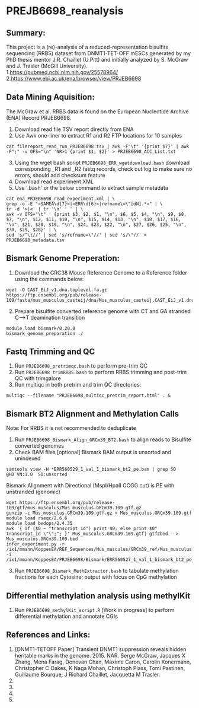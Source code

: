 # PREJB6698_reanalysis
## Summary:
This project is a (re)-analysis of a reduced-representation bisulfite sequencing (RRBS) dataset from DNMT1-TET-OFF mESCs generated by my PhD thesis mentor J.R. Chaillet (U.Pitt) and  initially analyzed by S. McGraw and J. Trasler (McGill University).
1.https://pubmed.ncbi.nlm.nih.gov/25578964/ 
2.https://www.ebi.ac.uk/ena/browser/view/PRJEB6698

## Data Mining Aquisition:
The McGraw et al. RRBS data is found on the European Nucleotide Archive (ENA) Record PRJEB6698.
1. Download read file TSV report directly from ENA
2. Use Awk one-liner to extract R1 and R2 FTP locations for 10 samples
```
cat filereport_read_run_PRJEB6698.tsv | awk -F"\t" '{print $7}' | awk -F";" -v OFS="\n" 'NR>1 {print $1, $2}' > PRJEB6698_ACC_List.txt
```
3. Using the wget bash script `PRJEB6698_ERR_wgetdownload.bash` download corresponding _R1 and _R2 fastq records, check out log to make sure no errors, should add checksum feature
5. Download read experiment XML
6. Use '.bash' or the below command to extract sample metadata
```
cat ena_PRJEB6698_read_experiment.xml | \
grep -o -E ">SAMEA\d{7}<|>ERR\d{6}<|refname\=\"[dN].*>" | \
tr -d '>|<' | tr '\n' ' ' | \
awk -v OFS="\t" ' {print $3, $2, $1, "\n", $6, $5, $4, "\n", $9, $8, $7, "\n", $12, $11, $10, "\n", $15, $14, $13, "\n", $18, $17, $16, "\n", $21, $20, $19, "\n", $24, $23, $22, "\n", $27, $26, $25, "\n", $30, $29, $28}' | \
sed 's/^\t//' | sed 's/refname=\"//' | sed 's/\"//' > PRJEB6698_metadata.tsv
```

## Bismark Genome Preperation:
1. Download the GRC38 Mouse Reference Genome to a Reference folder using the commands below:
```
wget -O CAST_EiJ_v1.dna.toplevel.fa.gz https://ftp.ensembl.org/pub/release-109/fasta/mus_musculus_casteij/dna/Mus_musculus_casteij.CAST_EiJ_v1.dna.toplevel.fa.gz
```
2. Prepare bisulfite converted reference genome with CT and GA stranded C-->T deamination transition
```
module load bismark/0.20.0
bismark_genome_preparation ./
```

## Fastq Trimming and QC
1. Run `PRJEB6698_pretrimqc.bash` to perform pre-trim QC
2. Run `PRJEB6698_trimRRBS.bash` to perform RRBS trimming and post-trim QC with trimgalore
3. Run multiqc in both pretrim and trim QC directories:
```
multiqc --filename "PRJEB6698_multiqc_pretrim_report.html" . &
```

## Bismark BT2 Alignment and Methylation Calls
Note: For RRBS it is not recommended to deduplicate
1. Run `PRJEB6698_Bismark_Align_GRCm39_BT2.bash` to align reads to Bisulfite converted genomes
2. Check  BAM files [optional]
Bismark BAM output is unsorted and unindexed
```
samtools view -H *ERR560529_1_val_1_bismark_bt2_pe.bam | grep SO
@HD	VN:1.0	SO:unsorted
```
Bismark Alignment with Directional (MspI/HpaII CCGG cut) is PE with unstranded (genomic)
```
wget https://ftp.ensembl.org/pub/release-109/gtf/mus_musculus/Mus_musculus.GRCm39.109.gtf.gz
gunzip -c Mus_musculus.GRCm39.109.gtf.gz > Mus_musculus.GRCm39.109.gtf
module load rseqc/2.6.6
module load bedops/2.4.35
awk '{ if ($0 ~ "transcript_id") print $0; else print $0" transcript_id \"\";"; }' Mus_musculus.GRCm39.109.gtf| gtf2bed - > Mus_musculus.GRCm39.109.bed
infer_experiment.py -r /ix1/mmann/KoppesEA/REF_Sequences/Mus_musculus/GRCm39_ref/Mus_musculus.GRCm39.109.bed -i /ix1/mmann/KoppesEA/PRJEB6698/Bismark/ERR560527_1_val_1_bismark_bt2_pe_sorted.bam
```
3. Run `PRJEB6698_Bismark_MethExtractor.bash` to tabulate methylation fractions for each Cytosine; output with focus on CpG methylation

## Differential methylation analysis using methylKit
1. Run `PRJEB6698_methylKit_script.R` [Work in progress] to perform differential methylation and annotate CGIs

## References and Links:
1. [DNMT1-TETOFF Paper] Transient DNMT1 suppression reveals hidden heritable marks in the genome. 2015. NAR. Serge McGraw, Jacques X Zhang, Mena Farag, Donovan Chan, Maxime Caron, Carolin Konermann, Christopher C Oakes, K Naga Mohan, Christoph Plass, Tomi Pastinen, Guillaume Bourque, J Richard Chaillet, Jacquetta M Trasler.
2. [FastQC]: https://github.com/s-andrews/FastQC
3. [TrimGalore]: https://github.com/FelixKrueger/TrimGalore
4. [Bismark]: https://github.com/FelixKrueger/Bismark
5. [methylKit]: https://bioconductor.org/packages/release/bioc/html/methylKit.html
